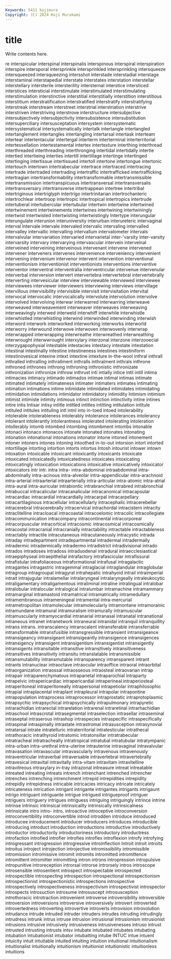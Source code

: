 ```yaml
---
Keywords: 5411 kojimura
Copyright: (C) 2024 Koji Murakami
---
```


# title

Write contents here.



re interspicular interspinal
interspinalis interspinous interspiral interspiration interspire intersporal intersprinkle intersprinkled intersprinkling intersqueeze
intersqueezed intersqueezing intersshot interstade interstadial interstage interstaminal interstapedial interstate interstates
interstation interstellar interstellary intersterile intersterility intersternal interstice intersticed interstices intersticial
interstimulate interstimulated interstimulating interstimulation interstinctive interstitial interstitially interstition interstitious interstitium
interstratification interstratified interstratify interstratifying interstreak interstream interstreet interstrial interstriation interstrive
interstriven interstriving interstrove interstructure intersubjective intersubjectively intersubjectivity intersubsistence intersubstitution intersuperciliary
intersusceptation intersystem intersystematic intersystematical intersystematically intertalk intertangle intertangled intertanglement intertangles
intertangling intertarsal intertask interteam intertear intertentacular intertergal interterm interterminal interterritorial
intertessellation intertestamental intertex intertexture interthing interthread interthreaded interthreading interthronging intertidal
intertidally intertie intertied intertieing interties intertill intertillage intertinge intertinged intertinging
intertissue intertissued intertoll intertone intertongue intertonic intertouch intertown intertrabecular intertrace
intertraced intertracing intertrade intertraded intertrading intertraffic intertrafficked intertrafficking intertragian intertransformability
intertransformable intertransmissible intertransmission intertranspicuous intertransversal intertransversalis intertransversary intertransverse intertrappean intertree
intertribal intertriginous intertriglyph intertrigo intertrinitarian intertrochanteric intertrochlear intertroop intertropic intertropical
intertropics intertrude intertuberal intertubercular intertubular intertwin intertwine intertwined intertwinement intertwinements
intertwines intertwining intertwiningly intertwist intertwisted intertwisting intertwistingly Intertype interungular interungulate
interunion interuniversity interurban interureteric intervaginal interval Intervale intervale intervaled intervalic
intervaling intervalled intervalley intervallic intervalling intervallum intervalometer intervals intervalvular intervariation
intervaried intervarietal inter-'varsity inter-varsity intervarsity intervary intervarying intervascular intervein interveinal
interveined interveining interveinous intervenant intervene intervened intervener interveners intervenes intervenience
interveniency intervenient intervening intervenium intervenor intervent intervention interventional interventionism interventionist
interventionists interventions interventive interventor interventral interventralia interventricular intervenue intervenular interverbal
interversion intervert intervertebra intervertebral intervertebrally interverting intervesicular interview interviewable interviewed
interviewee interviewees interviewer interviewers interviewing interviews intervillage intervillous intervisibility intervisible
intervisit intervisitation intervital intervocal intervocalic intervocalically intervolute intervolution intervolve intervolved
intervolving interwar interwarred interwarring interweave interweaved interweavement interweaver interweaves interweaving
interweavingly interwed interweld interwhiff interwhile interwhistle interwhistled interwhistling interwind interwinded
interwinding interwish interword interwork interworked interworking interworks interworld interworry interwound
interwove interwoven interwovenly interwrap interwrapped interwrapping interwreathe interwreathed interwreathing interwrought
interwwrought interxylary interzonal interzone interzooecial interzygapophysial intestable intestacies intestacy intestate
intestation intestinal intestinally intestine intestineness intestines intestiniform intestinovesical intexine intext
intextine intexture in-the-wool inthral inthrall inthralled inthralling inthrallment inthralls inthralment
inthrals inthrone inthroned inthrones inthrong inthroning inthronistic inthronizate inthronization inthronize
inthrow inthrust inti intially intice intil intill intima intimacies intimacy
intimado intimados intimae intimal intimas intimate intimated intimately intimateness intimater
intimaters intimates intimating intimation intimations intime intimidate intimidated intimidates intimidating
intimidation intimidations intimidator intimidatory intimidity Intimism intimism intimist intimiste intimity
intimous intinct intinction intinctivity intine intines intire intis Intisar intisy
intitle intitled intitles intitling intitulation intitule intituled intitules intituling intl
intnl into in-toed intoed intolerability intolerable intolerableness intolerably intolerance intolerances
intolerancy intolerant intolerantly intolerantness intolerated intolerating intoleration intollerably intomb intombed
intombing intombment intombs intonable intonaci intonaco intonacos intonate intonated intonates
intonating intonation intonational intonations intonator intone intoned intonement intoner intoners
intones intoning intoothed in-to-out intorsion intort intorted intortillage intorting intortion
intorts intortus Intosh intourist intower intown intoxation intoxicable intoxicant intoxicantly
intoxicants intoxicate intoxicated intoxicatedly intoxicatedness intoxicates intoxicating intoxicatingly intoxication intoxications
intoxicative intoxicatively intoxicator intoxicators intr intr. intra intra- intra-abdominal intraabdominal
intra-abdominally intra-acinous intra-alveolar intra-appendicular intra-arachnoid intra-arterial intraarterial intraarterially intra-articular intra-atomic
intra-atrial intra-aural intra-auricular intrabiontic intrabranchial intrabred intrabronchial intrabuccal intracalicular intracanalicular
intracanonical intracapsular intracardiac intracardial intracardially intracarpal intracarpellary intracartilaginous intracellular intracellularly
intracephalic intracerebellar intracerebral intracerebrally intracervical intrachordal intracistern intracity intraclitelline intracloacal
intracoastal intracoelomic intracolic intracollegiate intracommunication intracompany intracontinental intracorporeal intracorpuscular intracortical
intracosmic intracosmical intracosmically intracostal intracranial intracranially intractability intractable intractableness intractably
intractile intracutaneous intracutaneously intracystic intrada intraday intradepartment intradepartmental intradermal intradermally
intradermic intradermically intradermo intradistrict intradivisional intrado intrados intradoses intradoss intraduodenal
intradural intraecclesiastical intraepiphyseal intraepithelial intrafactory intrafascicular intrafissural intrafistular intrafoliaceous intraformational
intrafusal intragalactic intragantes intragastric intragemmal intraglacial intraglandular intraglobular intragroup intragroupal
intragyral intrahepatic intrahyoid intrail intraimperial intrait intrajugular intralamellar intralaryngeal intralaryngeally
intraleukocytic intraligamentary intraligamentous intraliminal intraline intralingual intralobar intralobular intralocular intralogical
intralumbar intramachine intramammary intramarginal intramastoid intramatrical intramatrically intramedullary intramembranous intrameningeal
intramental intra-mercurial intrametropolitan intramolecular intramolecularly intramontane intramorainic intramundane intramural intramuralism
intramurally intramuscular intramuscularly intramyocardial intranarial intranasal intranatal intranational intraneous intranet
intranetwork intraneural intranidal intranquil intranquillity intrans intrans. intranscalency intranscalent intransferable
intransferrable intransformable intransfusible intransgressible intransient intransigeance intransigeancy intransigeant intransigeantly intransigence
intransigences intransigency intransigent intransigentism intransigentist intransigently intransigents intransitable intransitive intransitively
intransitiveness intransitives intransitivity intransitu intranslatable intransmissible intransmutability intransmutable intransparency intransparent
intrant intrants intranuclear intraoctave intraocular intraoffice intraoral intraorbital intraorganization intraossal
intraosseous intraosteal intraovarian intrap intrapair intraparenchymatous intraparietal intraparochial intraparty intrapelvic
intrapericardiac intrapericardial intraperineal intraperiosteal intraperitoneal intraperitoneally intrapersonal intrapetiolar intraphilosophic intrapial
intraplacental intraplant intrapleural intrapolar intrapontine intrapopulation intraprocess intraprocessor intraprostatic intraprotoplasmic
intrapsychic intrapsychical intrapsychically intrapulmonary intrapyretic intrarachidian intrarectal intrarelation intrarenal intraretinal
intrarhachidian intraschool intrascrotal intrasegmental intraselection intrasellar intraseminal intraseptal intraserous intrashop
intraspecies intraspecific intraspecifically intraspinal intraspinally intrastate intrastromal intrasusception intrasynovial intratarsal
intrate intratelluric intraterritorial intratesticular intrathecal intrathoracic intrathyroid intratomic intratonsillar intratrabecular
intratracheal intratracheally intratropical intratubal intratubular intratympanic intra-urban intra-urethral intra-uterine intrauterine
intravaginal intravalvular intravasation intravascular intravascularly intravenous intravenously intraventricular intraverbal intraversable
intravertebral intravertebrally intravesical intravital intravitally intra-vitam intravitam intravitelline intravitreous intraxylary
in-tray intrazonal intreasure intreat intreatable intreated intreating intreats intrench intrenchant
intrenched intrencher intrenches intrenching intrenchment intrepid intrepidities intrepidity intrepidly intrepidness
intricable intricacies intricacy intricate intricately intricateness intrication intrigant intrigante intrigantes
intrigants intrigaunt intrigo intriguant intriguante intrigue intrigued intrigueproof intriguer intriguers
intriguery intrigues intriguess intriguing intriguingly intrince intrine intrinse intrinsic intrinsical
intrinsicality intrinsically intrinsicalness intrinsicate intro intro- intro. introactive introceptive introconversion
introconvertibility introconvertible introd introdden introduce introduced introducee introducement introducer introducers
introduces introducible introducing introduct introduction introductions introductive introductively introductor introductorily
introductoriness introductory introductress introfaction introfied introfier introfies introflex introflexion introfy
introfying introgressant introgression introgressive introinflection Introit introit introits introitus introject
introjection introjective intromissibility intromissible intromission intromissive intromit intromits intromitted intromittence
intromittent intromitter intromitting intron introns intropression intropulsive intropunitive introreception introrsal
introrse introrsely intros introscope introsensible introsentient introspect introspectable introspected introspectible
introspecting introspection introspectional introspectionism introspectionist introspectionistic introspections introspective introspectively introspectiveness
introspectivism introspectivist introspector introspects introsuction introsume introsuscept introsusception introthoracic introtraction
introvenient introverse introversibility introversible introversion introversions introversive introversively introvert introverted
introvertedness introverting introvertive introverts introvision introvolution intrudance intrude intruded intruder
intruders intrudes intruding intrudingly intrudress intrunk intrus intruse intrusion intrusional
intrusionism intrusionist intrusions intrusive intrusively intrusiveness intrusivenesses intruso intrust intrusted
intrusting intrusts intsv intubate intubated intubates intubating intubation intubationist intubator
intubatting intube INTUC intue intuent intuicity intuit intuitable intuited intuiting
intuition intuitional intuitionalism intuitionalist intuitionally intuitionism intuitionist intuitionistic intuitionless intuitions
